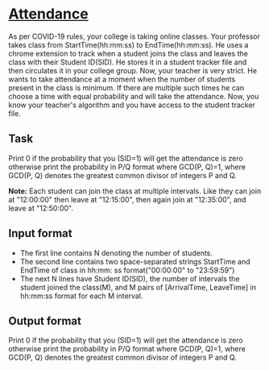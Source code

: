 # [Attendance][link]

As per COVID-19 rules, your college is taking online classes. Your professor takes class from StartTime(hh:mm:ss) to EndTime(hh:mm:ss). He uses a chrome extension to track when a student joins the class and leaves the class with their Student ID(SID). He stores it in a student tracker file and then circulates it in your college group. Now, your teacher is very strict. He wants to take attendance at a moment when the number of students present in the class is minimum. If there are multiple such times he can choose a time with equal probability and will take the attendance. Now, you know your teacher's algorithm and you have access to the student tracker file.

## Task

Print 0 if the probability that you (SID=1) will get the attendance is zero otherwise print the probability in P/Q format where GCD(P, Q)=1, where GCD(P, Q) denotes the greatest common divisor of integers P and Q.

**Note:** Each student can join the class at multiple intervals. Like they can join at "12:00:00" then leave at "12:15:00", then again join at "12:35:00", and leave at "12:50:00".

## Input format

- The first line contains N denoting the number of students.
- The second line contains two space-separated strings StartTime and EndTime of class in hh:mm: ss format("00:00:00" to "23:59:59")
- The next N lines have Student ID(SID), the number of intervals the student joined the class(M), and M pairs of [ArrivalTime, LeaveTime] in hh:mm:ss format for each M interval.

## Output format

Print 0 if the probability that you (SID=1) will get the attendance is zero otherwise print the probability in P/Q format where GCD(P, Q)=1, where GCD(P, Q) denotes the greatest common divisor of integers P and Q.

[link]: https://www.hackerearth.com/practice/algorithms/searching/linear-search/practice-problems/algorithm/attendance-72-5c241efb/
